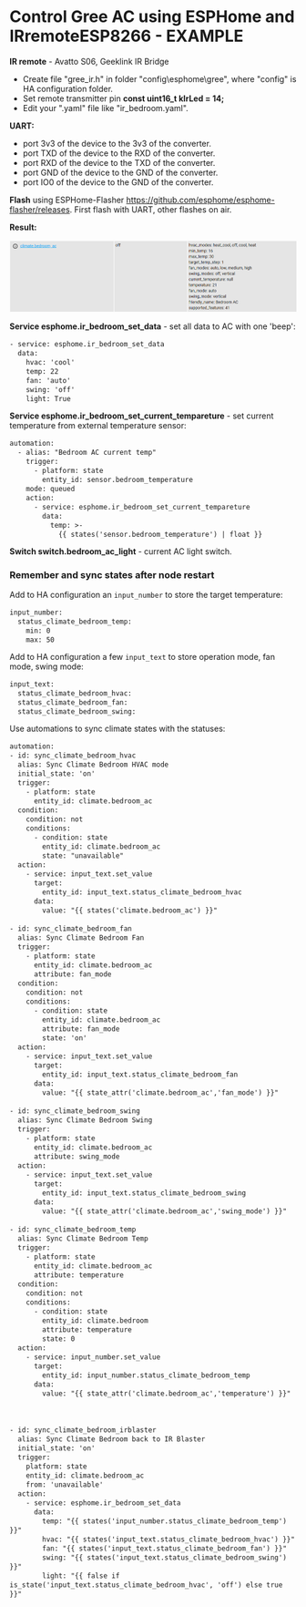 # Control Gree AC using ESPHome and IRremoteESP8266 - EXAMPLE

**IR remote** - Avatto S06, Geeklink IR Bridge

* Create file "gree_ir.h" in folder "config\esphome\gree", where "config" is HA configuration folder.
* Set remote transmitter pin **const uint16_t kIrLed = 14;**
* Edit your ".yaml" file like "ir_bedroom.yaml".

**UART:**
* port 3v3 of the device to the 3v3 of the converter.
* port TXD of the device to the RXD of the converter.
* port RXD of the device to the TXD of the converter.
* port GND of the device to the GND of the converter.
* port IO0 of the device to the GND of the converter.

**Flash** using ESPHome-Flasher https://github.com/esphome/esphome-flasher/releases. First flash with UART, other flashes on air.

**Result:**

![Bedroom AC](images/bedroom_ac.png)


**Service esphome.ir_bedroom_set_data** - set all data to AC with one 'beep':

```
- service: esphome.ir_bedroom_set_data
  data:
    hvac: 'cool'
    temp: 22
    fan: 'auto'
    swing: 'off'
    light: True
```

**Service esphome.ir_bedroom_set_current_tempareture** - set current temperature from external temperature sensor:

```
automation:
  - alias: "Bedroom AC current temp"
    trigger:
      - platform: state
        entity_id: sensor.bedroom_temperature
    mode: queued
    action:
      - service: esphome.ir_bedroom_set_current_tempareture
        data:
          temp: >-
            {{ states('sensor.bedroom_temperature') | float }}
```

**Switch switch.bedroom_ac_light** - current AC light switch.

### Remember and sync states after node restart

Add to HA configuration an `input_number` to store the target temperature:
```
input_number:
  status_climate_bedroom_temp:
    min: 0
    max: 50
```

Add to HA configuration a few `input_text` to store operation mode, fan mode, swing mode:

```
input_text:
  status_climate_bedroom_hvac:
  status_climate_bedroom_fan:
  status_climate_bedroom_swing:
```

Use automations to sync climate states with the statuses:

```
automation:
- id: sync_climate_bedroom_hvac
  alias: Sync Climate Bedroom HVAC mode
  initial_state: 'on'
  trigger:
    - platform: state
      entity_id: climate.bedroom_ac
  condition:
    condition: not
    conditions:
      - condition: state
        entity_id: climate.bedroom_ac
        state: "unavailable"
  action:
    - service: input_text.set_value
      target:
        entity_id: input_text.status_climate_bedroom_hvac
      data:
        value: "{{ states('climate.bedroom_ac') }}"

- id: sync_climate_bedroom_fan
  alias: Sync Climate Bedroom Fan
  trigger:
    - platform: state
      entity_id: climate.bedroom_ac
      attribute: fan_mode
  condition:
    condition: not
    conditions:
      - condition: state
        entity_id: climate.bedroom_ac
        attribute: fan_mode
        state: 'on'
  action:
    - service: input_text.set_value
      target:
        entity_id: input_text.status_climate_bedroom_fan
      data:
        value: "{{ state_attr('climate.bedroom_ac','fan_mode') }}"

- id: sync_climate_bedroom_swing
  alias: Sync Climate Bedroom Swing
  trigger:
    - platform: state
      entity_id: climate.bedroom_ac
      attribute: swing_mode
  action:
    - service: input_text.set_value
      target:
        entity_id: input_text.status_climate_bedroom_swing
      data:
        value: "{{ state_attr('climate.bedroom_ac','swing_mode') }}"

- id: sync_climate_bedroom_temp
  alias: Sync Climate Bedroom Temp
  trigger:
    - platform: state
      entity_id: climate.bedroom_ac
      attribute: temperature
  condition:
    condition: not
    conditions:
      - condition: state
        entity_id: climate.bedroom
        attribute: temperature
        state: 0
  action:
    - service: input_number.set_value
      target:
        entity_id: input_number.status_climate_bedroom_temp
      data:
        value: "{{ state_attr('climate.bedroom_ac','temperature') }}"



- id: sync_climate_bedroom_irblaster
  alias: Sync Climate Bedroom back to IR Blaster
  initial_state: 'on'
  trigger:
    platform: state
    entity_id: climate.bedroom_ac
    from: 'unavailable'
  action:
    - service: esphome.ir_bedroom_set_data
      data:
        temp: "{{ states('input_number.status_climate_bedroom_temp') }}"
        hvac: "{{ states('input_text.status_climate_bedroom_hvac') }}"
        fan: "{{ states('input_text.status_climate_bedroom_fan') }}"
        swing: "{{ states('input_text.status_climate_bedroom_swing') }}"
        light: "{{ false if is_state('input_text.status_climate_bedroom_hvac', 'off') else true }}"
```
